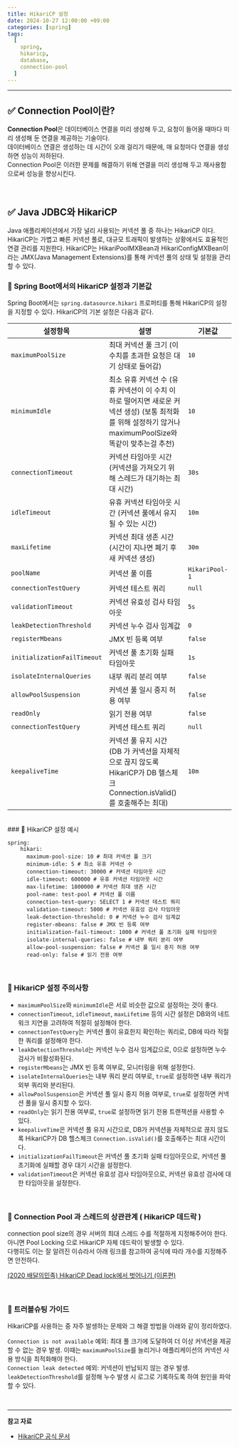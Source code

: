 ```yaml
---
title: HikariCP 설정
date: 2024-10-27 12:00:00 +09:00
categories: [spring]
tags:
  [
    spring,
    hikaricp,
    database,
    connection-pool
  ]
---
```


---


## ✅ Connection Pool이란?
 
**Connection Pool**은 데이터베이스 연결을 미리 생성해 두고, 요청이 들어올 때마다 미리 생성해 둔 연결을 제공하는 기술이다.   
데이터베이스 연결은 생성하는 데 시간이 오래 걸리기 때문에, 매 요청마다 연결을 생성하면 성능이 저하된다.   
Connection Pool은 이러한 문제를 해결하기 위해 연결을 미리 생성해 두고 재사용함으로써 성능을 향상시킨다.

<br>

## ✅ Java JDBC와 HikariCP

Java 애플리케이션에서 가장 널리 사용되는 커넥션 풀 중 하나는 HikariCP 이다.
HikariCP는 가볍고 빠른 커넥션 풀로, 대규모 트래픽이 발생하는 상황에서도 효율적인 연결 관리를 지원한다.
HikariCP는 HikariPoolMXBean과 HikariConfigMXBean이라는 JMX(Java Management Extensions)를 통해 커넥션 풀의 상태 및 설정을 관리할 수 있다.

### 📌 Spring Boot에서의 HikariCP 설정과 기본값

Spring Boot에서는 `spring.datasource.hikari` 프로퍼티를 통해 HikariCP의 설정을 지정할 수 있다.
HikariCP의 기본 설정은 다음과 같다.

| 설정항목 | 설명         | 기본값  |
|---|------------|------|
| `maximumPoolSize` | 최대 커넥션 풀 크기  (이 수치를 초과한 요청은 대기 상태로 들어감) | `10` |
| `minimumIdle` | 최소 유휴 커넥션 수 (유휴 커넥션이 이 수치 이하로 떨어지면 새로운 커넥션 생성) (보통 최적화를 위해 설정하기 않거나 maximumPoolSize와 똑같이 맞추는걸 추천) | `10` |
| `connectionTimeout` | 커넥션 타임아웃 시간 (커넥션을 가져오기 위해 스레드가 대기하는 최대 시간) | `30s` |
| `idleTimeout` | 유휴 커넥션 타임아웃 시간 (커넥션 풀에서 유지될 수 있는 시간) | `10m`|
| `maxLifetime` | 커넥션 최대 생존 시간 (시간이 지나면 폐기 후 새 커넥션 생성) | `30m` |
| `poolName` | 커넥션 풀 이름 | `HikariPool-1` |
| `connectionTestQuery` | 커넥션 테스트 쿼리 | `null` |
| `validationTimeout` | 커넥션 유효성 검사 타임아웃 | `5s` |
| `leakDetectionThreshold` | 커넥션 누수 검사 임계값 | `0`  |
| `registerMbeans` | JMX 빈 등록 여부 | `false` |
| `initializationFailTimeout` | 커넥션 풀 초기화 실패 타임아웃 | `1s` |
| `isolateInternalQueries` | 내부 쿼리 분리 여부 | `false` |
| `allowPoolSuspension` | 커넥션 풀 일시 중지 허용 여부 | `false` |
| `readOnly` | 읽기 전용 여부   | `false` |
|`connectionTestQuery` | 커넥션 테스트 쿼리 | `null` |
|`keepaliveTime` | 커넥션 풀 유지 시간   (DB 가 커넥션을 자체적으로 끊지 않도록 HikariCP가 DB 헬스체크 Connection.isValid() 를 호출해주는 최대) | `10m` |

<br>
### 📌 HikariCP 설정 예시

```properties
spring:
    hikari:
      maximum-pool-size: 10 # 최대 커넥션 풀 크기
      minimum-idle: 5 # 최소 유휴 커넥션 수
      connection-timeout: 30000 # 커넥션 타임아웃 시간
      idle-timeout: 600000 # 유휴 커넥션 타임아웃 시간
      max-lifetime: 1800000 # 커넥션 최대 생존 시간
      pool-name: test-pool # 커넥션 풀 이름
      connection-test-query: SELECT 1 # 커넥션 테스트 쿼리
      validation-timeout: 5000 # 커넥션 유효성 검사 타임아웃
      leak-detection-threshold: 0 # 커넥션 누수 검사 임계값
      register-mbeans: false # JMX 빈 등록 여부
      initialization-fail-timeout: 1000 # 커넥션 풀 초기화 실패 타임아웃
      isolate-internal-queries: false # 내부 쿼리 분리 여부
      allow-pool-suspension: false # 커넥션 풀 일시 중지 허용 여부
      read-only: false # 읽기 전용 여부
```
<br>

### 📌 HikariCP 설정 주의사항

- `maximumPoolSize`와 `minimumIdle`은 서로 비슷한 값으로 설정하는 것이 좋다.
- `connectionTimeout`, `idleTimeout`, `maxLifetime` 등의 시간 설정은 DB와의 네트워크 지연을 고려하여 적절히 설정해야 한다.
- `connectionTestQuery`는 커넥션 풀이 유효한지 확인하는 쿼리로, DB에 따라 적절한 쿼리를 설정해야 한다.
- `leakDetectionThreshold`는 커넥션 누수 검사 임계값으로, 0으로 설정하면 누수 검사가 비활성화된다.
- `registerMbeans`는 JMX 빈 등록 여부로, 모니터링을 위해 설정한다.
- `isolateInternalQueries`는 내부 쿼리 분리 여부로, `true`로 설정하면 내부 쿼리가 외부 쿼리와 분리된다.
- `allowPoolSuspension`은 커넥션 풀 일시 중지 허용 여부로, `true`로 설정하면 커넥션 풀을 일시 중지할 수 있다.
- `readOnly`는 읽기 전용 여부로, `true`로 설정하면 읽기 전용 트랜잭션을 사용할 수 있다.
- `keepaliveTime`은 커넥션 풀 유지 시간으로, DB가 커넥션을 자체적으로 끊지 않도록 HikariCP가 DB 헬스체크 `Connection.isValid()`를 호출해주는 최대 시간이다.
- `initializationFailTimeout`은 커넥션 풀 초기화 실패 타임아웃으로, 커넥션 풀 초기화에 실패할 경우 대기 시간을 설정한다.
- `validationTimeout`은 커넥션 유효성 검사 타임아웃으로, 커넥션 유효성 검사에 대한 타임아웃을 설정한다.
  
<br>

### 📌 Connection Pool 과 스레드의 상관관계 ( HikariCP 데드락 )
connection pool size의 경우 서버의 최대 스레드 수를 적절하게 지정해주어야 한다.  
아니면 Pool Locking 으로 HikariCP 자체 데드락이 발생할 수 있다.  
다행히도 이는 잘 알려진 이슈라서 아래 링크를 참고하여 공식에 따라 개수를 지정해주면 안전하다.

[(2020 배달의민족) HikariCP Dead lock에서 벗어나기 (이론편)](https://techblog.woowahan.com/2664/)

<br>

### 📌 트러블슈팅 가이드
HikariCP를 사용하는 중 자주 발생하는 문제와 그 해결 방법을 아래와 같이 정리하였다.  

`Connection is not available` 예외: 최대 풀 크기에 도달하여 더 이상 커넥션을 제공할 수 없는 경우 발생. 이때는 `maximumPoolSize`를 늘리거나 애플리케이션의 커넥션 사용 방식을 최적화해야 한다.  
`Connection leak detected` 예외: 커넥션이 반납되지 않는 경우 발생. `leakDetectionThreshold`를 설정해 누수 발생 시 로그로 기록하도록 하여 원인을 파악할 수 있다.

<br>

---

**참고 자료**
- [HikariCP 공식 문서](www.github.com/brettwooldridge/HikariCP)
